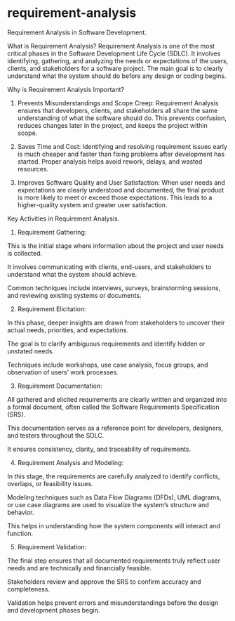 # requirement-analysis
Requirement Analysis in Software Development.

What is Requirement Analysis?
Requirement Analysis is one of the most critical phases in the Software Development Life Cycle (SDLC). 
It involves identifying, gathering, and analyzing the needs or expectations of the users, clients, and stakeholders for a software project. 
The main goal is to clearly understand what the system should do before any design or coding begins.

Why is Requirement Analysis Important?
1. Prevents Misunderstandings and Scope Creep:
Requirement Analysis ensures that developers, clients, and stakeholders all share the same understanding of what the software should do. This prevents confusion, reduces changes later in the project, and keeps the project within scope.

2. Saves Time and Cost:
Identifying and resolving requirement issues early is much cheaper and faster than fixing problems after development has started. Proper analysis helps avoid rework, delays, and wasted resources.

3. Improves Software Quality and User Satisfaction:
When user needs and expectations are clearly understood and documented, the final product is more likely to meet or exceed those expectations. This leads to a higher-quality system and greater user satisfaction.

Key Activities in Requirement Analysis.
1. Requirement Gathering:

This is the initial stage where information about the project and user needs is collected.

It involves communicating with clients, end-users, and stakeholders to understand what the system should achieve.

Common techniques include interviews, surveys, brainstorming sessions, and reviewing existing systems or documents.

2. Requirement Elicitation:

In this phase, deeper insights are drawn from stakeholders to uncover their actual needs, priorities, and expectations.

The goal is to clarify ambiguous requirements and identify hidden or unstated needs.

Techniques include workshops, use case analysis, focus groups, and observation of users’ work processes.

3. Requirement Documentation:

All gathered and elicited requirements are clearly written and organized into a formal document, often called the Software Requirements Specification (SRS).

This documentation serves as a reference point for developers, designers, and testers throughout the SDLC.

It ensures consistency, clarity, and traceability of requirements.

4. Requirement Analysis and Modeling:

In this stage, the requirements are carefully analyzed to identify conflicts, overlaps, or feasibility issues.

Modeling techniques such as Data Flow Diagrams (DFDs), UML diagrams, or use case diagrams are used to visualize the system’s structure and behavior.

This helps in understanding how the system components will interact and function.

5. Requirement Validation:

The final step ensures that all documented requirements truly reflect user needs and are technically and financially feasible.

Stakeholders review and approve the SRS to confirm accuracy and completeness.

Validation helps prevent errors and misunderstandings before the design and development phases begin.
